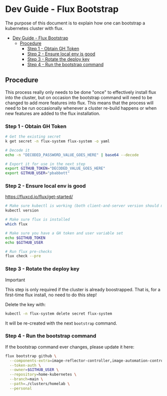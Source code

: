 # Dev Guide - Flux Bootstrap

The purpose of this document is to explain how one can bootstrap a kubernetes cluster with flux.  

- [Dev Guide - Flux Bootstrap](#dev-guide---flux-bootstrap)
  - [Procedure](#procedure)
    - [Step 1 - Obtain GH Token](#step-1---obtain-gh-token)
    - [Step 2 - Ensure local env is good](#step-2---ensure-local-env-is-good)
    - [Step 3 - Rotate the deploy key](#step-3---rotate-the-deploy-key)
    - [Step 4 - Run the bootstrap command](#step-4---run-the-bootstrap-command)


## Procedure

This process really only needs to be done "once" to effectively install flux into the cluster, but on occasion the bootstrap command will need to be changed to add more features into flux.  This means that the process will need to be run occasionally  whenever a cluster re-build happens or when new features are added to the flux installation.

### Step 1 - Obtain GH Token

```sh
# Get the existing secret
k get secret -n flux-system flux-system -o yaml

# Decode it
echo -n "DECODED_PASSWORD_VALUE_GOES_HERE" | base64 --decode

# Export it for use in the next step
export GITHUB_TOKEN="DECODED_VALUE_GOES_HERE"
export GITHUB_USER="pbabbott"
```

### Step 2 - Ensure local env is good

https://fluxcd.io/flux/get-started/

```sh
# Make sure kubectl is working (both client-and-server version should match)
kubectl version

# Make sure flux is installed
which flux

# Make sure you have a GH token and user variable set
echo $GITHUB_TOKEN
echo $GITHUB_USER

# Run flux pre-checks
flux check --pre
```

### Step 3 - Rotate the deploy key 

>[!IMPORTANT]
> This step is only required if the cluster is already boostrapped.  That is, for a first-time flux install, no need to do this step!

Delete the key with:
```sh
kubectl -n flux-system delete secret flux-system
```

It will be re-created with the next `bootstrap` command.

### Step 4 - Run the bootstrap command

If the bootstrap command ever changes, please update it here:

```sh
flux bootstrap github \
  --components-extra=image-reflector-controller,image-automation-controller \
  --token-auth \
  --owner=$GITHUB_USER \
  --repository=home-kubernetes \
  --branch=main \
  --path=./clusters/homelab \
  --personal
```
